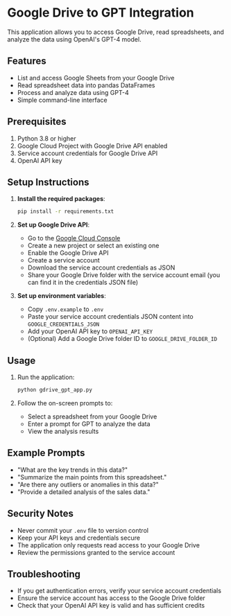 # Google Drive to GPT Integration

This application allows you to access Google Drive, read spreadsheets, and analyze the data using OpenAI's GPT-4 model.

## Features

- List and access Google Sheets from your Google Drive
- Read spreadsheet data into pandas DataFrames
- Process and analyze data using GPT-4
- Simple command-line interface

## Prerequisites

1. Python 3.8 or higher
2. Google Cloud Project with Google Drive API enabled
3. Service account credentials for Google Drive API
4. OpenAI API key

## Setup Instructions

1. **Install the required packages**:
   ```bash
   pip install -r requirements.txt
   ```

2. **Set up Google Drive API**:
   - Go to the [Google Cloud Console](https://console.cloud.google.com/)
   - Create a new project or select an existing one
   - Enable the Google Drive API
   - Create a service account
   - Download the service account credentials as JSON
   - Share your Google Drive folder with the service account email (you can find it in the credentials JSON file)

3. **Set up environment variables**:
   - Copy `.env.example` to `.env`
   - Paste your service account credentials JSON content into `GOOGLE_CREDENTIALS_JSON`
   - Add your OpenAI API key to `OPENAI_API_KEY`
   - (Optional) Add a Google Drive folder ID to `GOOGLE_DRIVE_FOLDER_ID`

## Usage

1. Run the application:
   ```bash
   python gdrive_gpt_app.py
   ```

2. Follow the on-screen prompts to:
   - Select a spreadsheet from your Google Drive
   - Enter a prompt for GPT to analyze the data
   - View the analysis results

## Example Prompts

- "What are the key trends in this data?"
- "Summarize the main points from this spreadsheet."
- "Are there any outliers or anomalies in this data?"
- "Provide a detailed analysis of the sales data."

## Security Notes

- Never commit your `.env` file to version control
- Keep your API keys and credentials secure
- The application only requests read access to your Google Drive
- Review the permissions granted to the service account

## Troubleshooting

- If you get authentication errors, verify your service account credentials
- Ensure the service account has access to the Google Drive folder
- Check that your OpenAI API key is valid and has sufficient credits
